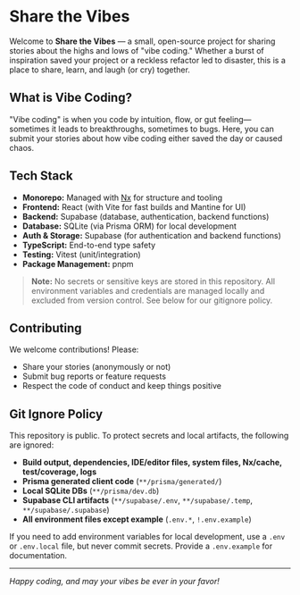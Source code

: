 # Share the Vibes

Welcome to **Share the Vibes** — a small, open-source project for sharing stories about the highs and lows of "vibe coding." Whether a burst of inspiration saved your project or a reckless refactor led to disaster, this is a place to share, learn, and laugh (or cry) together.

## What is Vibe Coding?

"Vibe coding" is when you code by intuition, flow, or gut feeling—sometimes it leads to breakthroughs, sometimes to bugs. Here, you can submit your stories about how vibe coding either saved the day or caused chaos.

## Tech Stack

- **Monorepo:** Managed with [Nx](https://nx.dev/) for structure and tooling
- **Frontend:** React (with Vite for fast builds and Mantine for UI)
- **Backend:** Supabase (database, authentication, backend functions)
- **Database:** SQLite (via Prisma ORM) for local development
- **Auth & Storage:** Supabase (for authentication and backend functions)
- **TypeScript:** End-to-end type safety
- **Testing:** Vitest (unit/integration)
- **Package Management:** pnpm

> **Note:** No secrets or sensitive keys are stored in this repository. All environment variables and credentials are managed locally and excluded from version control. See below for our gitignore policy.

## Contributing

We welcome contributions! Please:

- Share your stories (anonymously or not)
- Submit bug reports or feature requests
- Respect the code of conduct and keep things positive

## Git Ignore Policy

This repository is public. To protect secrets and local artifacts, the following are ignored:

- **Build output, dependencies, IDE/editor files, system files, Nx/cache, test/coverage, logs**
- **Prisma generated client code** (`**/prisma/generated/`)
- **Local SQLite DBs** (`**/prisma/dev.db`)
- **Supabase CLI artifacts** (`**/supabase/.env`, `**/supabase/.temp`, `**/supabase/.supabase`)
- **All environment files except example** (`.env.*`, `!.env.example`)

If you need to add environment variables for local development, use a `.env` or `.env.local` file, but never commit secrets. Provide a `.env.example` for documentation.

---

*Happy coding, and may your vibes be ever in your favor!*
